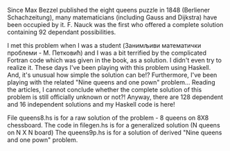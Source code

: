Since Max Bezzel published the eight queens puzzle in 1848 (Berliener Schachzeitung), many matematicians (including Gauss and Dijkstra) have been occupied by it. F. Nauck was the first who offered a complete solution containing 92 dependant possibilities.

I met this problem when I was a student (Занимљиви математички проблеми - М. Петковић) and I was a bit terrified by the complicated Fortran code which was given in the book, as a solution. I didn't even try to realize it. These days I've been playing with this problem using Haskell. And, it's unusual how simple the solution can be!? Furthermore, I've been playing with the related "Nine queens and one pown" problem... Reading the articles, I cannot conclude whether the complete solution of this problem is still officially unknown or not?! Anyway, there are 128 dependent and 16 independent solutions and my Haskell code is here!

File queens8.hs is for a raw solution of the problem - 8 queens on 8X8 chessboard. The code in filegen.hs is for a generalized solution (N queens on N X N board) The queens9p.hs is for a solution of derived "Nine queens and one pown" problem.
